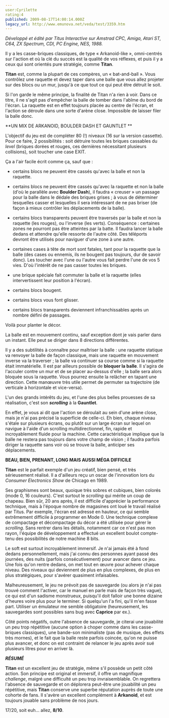 ```yaml
---
user:Cyrilette
rating:4
published: 2009-08-17T14:00:14.000Z
legacy_url: http://www.emunova.net/veda/test/3359.htm
---
```

_Développé et édité par Titus Interactive sur Amstrad CPC, Amiga, Atari ST, C64, ZX Spectrum, CDI, PC Engine, NES, 1988\._  

  

Il y a les casse-briques classiques, de type « Arkanoid-like », omni-centrés sur l'action et où la clé du succès est la qualité de vos réflexes, et puis il y a ceux qui sont orientés pure stratégie, comme **Titan**.  

  

**Titan** est, comme la plupart de ces compères, un « bat-and-ball ». Vous contrôlez une raquette et devez taper dans une balle que vous allez projeter sur des blocs ou un mur, jusqu'à ce que tout ce qui peut être détruit le soit.  

Si l'on garde le même principe, la finalité de Titan n'a rien à voir. Dans ce titre, il ne s'agit pas d'empêcher la balle de tomber dans l'abîme du bord de l'écran. La raquette est en effet toujours placée au centre de l'écran, et l'action se déroule dans une sorte d'arène close. Impossible de laisser filer la balle donc.  

  

**UN MIX DE ARKANOID, BOULDER DASH ET GAUNTLET **  

L'objectif du jeu est de compléter 80 (!) niveaux (16 sur la version cassette). Pour ce faire, 2 possibilités : soit détruire toutes les briques cassables du _level_ (briques dorées et rouges, ces dernières nécessitant plusieurs collisions), soit toucher une case EXIT.  

  

Ça a l'air facile écrit comme ça, sauf que :   

- certains blocs ne peuvent être cassés qu'avec la balle et non la raquette.  

- certains blocs ne peuvent être cassés qu'avec la raquette et non la balle (d'où le parallèle avec **Boulder Dash**), il faudra « creuser » un passage pour la balle dans le dédale des briques grises ; à vous de déterminer lesquelles casser et lesquelles il sera intéressant de ne pas briser (de façon à mieux contrôler les déplacements de la balle).  

- certains blocs transparents peuvent être traversés par la balle et non la raquette (les rouges), ou l'inverse (les verts). Conséquence : certaines zones ne pourront pas être atteintes par la batte. Il faudra lancer la balle dedans et attendre qu'elle ressorte de l'autre côté. Des téléports devront être utilisés pour naviguer d'une zone à une autre.  

- certaines cases à tête de mort sont fatales, tant pour la raquette que la balle (des cases ou ennemis, ils ne bougent pas toujours, dur de savoir donc). Les toucher avec l'une ou l'autre vous fait perdre l'une de vos 5 vies. D'où l'intérêt de ne pas casser toutes les briques.  

- une brique spéciale fait commuter la balle et la raquette (elles intervertissent leur position à l'écran).  

- certains blocs bougent.  

- certains blocs vous font glisser.  

- certains blocs transparents deviennent infranchissables après un nombre défini de passages.  

Voilà pour planter le décor.  

  

La balle est en mouvement continu, sauf exception dont je vais parler dans un instant. Elle peut se diriger dans 8 directions différentes.   

Il y a des subtilités à connaître pour maîtriser la balle : une raquette statique va renvoyer la balle de façon classique, mais une raquette en mouvement inverse va la traverser ; la balle va continuer sa course comme si la raquette était immatérielle. Il est par ailleurs possible de **bloquer la balle**. Il s'agira de l'acculer contre un mur et de se placer au-dessus d'elle ; la balle sera alors bloquée sous la raquette. Vous pourrez ensuite la relâcher en tapant une direction. Cette manœuvre très utile permet de permuter sa trajectoire (de verticale à horizontale et vice-versa).  

  

L'un des grands intérêts du jeu, et l'une des plus belles prouesses de sa réalisation, c'est son _**scrolling**_ à la **Gauntlet**.  

En effet, je vous ai dit que l'action se déroulait au sein d'une arène close, mais je n'ai pas précisé la superficie de celle-ci. Eh bien, chaque niveau s'étale sur plusieurs écrans, ou plutôt sur un large écran sur lequel on navigue à l'aide d'un scrolling multidirectionnel, fin, rapide et incroyablement fluide pour la machine. Cette caractéristique implique que la balle ne restera pas toujours dans votre champ de vision ; il faudra parfois diriger la raquette sans voir où se trouve la balle, anticiper ses déplacements.  

  

**BEAU, BIEN, PRENANT, LONG MAIS AUSSI MÉGA DIFFICILE**  

**Titan** est le parfait exemple d'un jeu créatif, bien pensé, et très sérieusement réalisé. Il a d'ailleurs reçu un oscar de l'innovation lors du _Consumer Electronics Show_ de Chicago en 1989\.  

  

Ses graphismes sont beaux, quoique très sobres et cubiques, bien colorés (mode 0, 16 couleurs). C'est surtout le _scrolling_ qui mérite un coup de chapeau. Bien sûr, 20 ans après, il est difficile d'apprécier la performance technique, mais à l'époque nombre de magasines ont loué le travail réalisé par Titus. Par exemple, l'écran est adressé en hauteur, ce qui semble extrêmement difficile à programmer en Mode 0\. Une technique complexe de compactage et décompactage du décor a été utilisée pour gérer le _scrolling_. Sans rentrer dans les détails, notamment car ce n'est pas mon rayon, l'équipe de développement a effectué un excellent boulot compte-tenu des possibilités de notre machine 8 bits.  

  

Le soft est surtout incroyablement immersif. Je n'ai jamais été à fond dedans personnellement, mais j'ai connu des personnes ayant passé des journées, des nuits (parfois consécutivement) pour avancer dans ce jeu. Une fois qu'on rentre dedans, on met tout en œuvre pour achever chaque niveau. Des niveaux qui deviennent de plus en plus complexes, de plus en plus stratégiques, pour s'avérer quasiment infaisables.  

Malheureusement, le jeu ne prévoit pas de sauvegarde (ou alors je n'ai pas trouvé comment l'activer, car le manuel en parle mais de façon très vague), ce qui est d'un sadisme monstrueux, puisqu'il doit falloir une bonne dizaine d'heures voire plus pour le terminer. Si quelqu'un l'a fini, qu'il m'en fasse part. Utiliser un émulateur me semble obligatoire (heureusement, les sauvegardes sont possibles sans bug avec **Caprice** par ex.).  

  

Côté points négatifs, outre l'absence de sauvegarde, je citerai une jouabilité un peu trop répétitive (aucune option à choper comme dans les casse-briques classiques), une bande-son minimaliste (pas de musique, des effets très mornes), et le fait que la balle reste parfois coincée, qu'on ne puisse plus avancer, et donc on est contraint de relancer le jeu après avoir sué plusieurs litres pour en arriver là.  

  

_**RÉSUMÉ**_  

**Titan** est un excellent jeu de stratégie, même s'il possède un petit côté action. Son principe est original et immersif, il offre un magnifique _challenge_, malgré une difficulté un peu trop invraisemblable. On regrettera l'absence de sauvegarde et on déplorera peut-être une jouabilité un peu répétitive, mais **Titan** conserve une superbe réputation auprès de toute une cohorte de fans. Il s'avère un excellent complément à **Arkanoid**, et est toujours jouable sans problème de nos jours.  

  

17/20, soit euh... allez, **8/10**.
